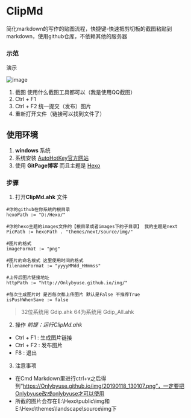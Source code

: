﻿# ClipMd
简化markdown的写作的贴图流程，快捷键-快速把剪切板的截图粘贴到markdown，使用github仓库，不依赖其他的服务器


### 示范

演示

![image](http://wanglong001.github.io/images/clipmd_demo.gif)

1. 截图 使用什么截图工具都可以（我是使用QQ截图）
2. Ctrl + F1
3. Ctrl + F2 统一提交（发布）图片
4. 重新打开文件（链接可以找到文件了）


## 使用环境

 1. **windows** 系统
 2. 系统安装  [AutoHotKey官方网站][1]
 3. 使用 **GitPage博客** 而且主题是 [Hexo][2]
 
### 步骤
 
 1. 打开**ClipMd.ahk** 文件
 
```
#你的github在你系统的根目录
hexoPath := "D:/Hexo/"

#你的hexo主题的images文件的【根目录或者images下的子目录】 我的主题是next
PicPath := hexoPath . "themes/next/source/img/" 

#图片的格式
imageFormat := "png"

#图片的命名根式 这里使用时间的格式
filenameFormat := "yyyyMMdd_HHmmss"

#上传后图片链接地址
httpPath := "http://Onlybyuse.github.io/img/"

#每次生成图片时 是否每次都上传图片 默认是False 不推荐True 
isPushWhenSave := false
```

> 32位系统用 Gdip.ahk
> 64为系统用 Gdip_All.ahk

 2. 操作
*前提：运行ClipMd.ahk*
 - Ctrl + F1 : 生成图片链接
 - Ctrl + F2 : 发布图片
 - F8 : 退出

 3. 注意事项
 - 在Cmd Markdown里进行ctrl+v之后得到“https://Onlybyuse.github.io/img/20190118_130107.png”，一定要把Onlybyuse改成onlybyuse才可以使用
 - 所截的图片会存在E:\Hexo\public\img和E:\Hexo\themes\landscape\source\img下
 
  [1]: https://autohotkey.com/
  [2]: https://hexo.io/


